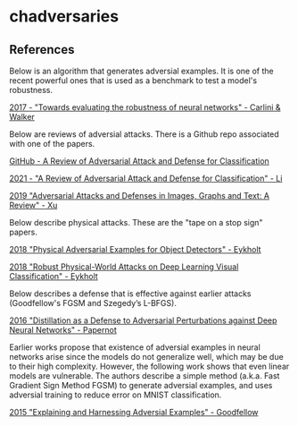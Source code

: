 # chadversaries

## References

Below is an algorithm that generates adversial examples. It is one of the recent powerful ones that is used as a benchmark to test a model's robustness.

[2017 - "Towards evaluating the robustness of neural networks" - Carlini & Walker](https://arxiv.org/pdf/1608.04644.pdf)

Below are reviews of adversial attacks. There is a Github repo associated with one of the papers.

[GitHub - A Review of Adversarial Attack and Defense for Classification](https://github.com/liyao880/revew_adv_defense)

[2021 - "A Review of Adversarial Attack and Defense for Classification" - Li](https://arxiv.org/pdf/2111.09961.pdf)

[2019 "Adversarial Attacks and Defenses in Images, Graphs and Text: A Review" - Xu](https://arxiv.org/pdf/1909.08072.pdf)

Below describe physical attacks. These are the "tape on a stop sign" papers.

[2018 "Physical Adversarial Examples for Object Detectors" - Eykholt](https://arxiv.org/pdf/1807.07769.pdf)

[2018 "Robust Physical-World Attacks on Deep Learning Visual Classification" - Eykholt](https://arxiv.org/pdf/1707.08945.pdf)

Below describes a defense that is effective against earlier attacks (Goodfellow's FGSM and Szegedy’s L-BFGS).

[2016 "Distillation as a Defense to Adversarial Perturbations against Deep Neural Networks" - Papernot](https://arxiv.org/pdf/1511.04508.pdf)

Earlier works propose that existence of adversial examples in neural networks arise since the models do not generalize well, which may be due to their high complexity. However, the following work shows that even linear models are vulnerable. The authors describe a simple method (a.k.a. Fast Gradient Sign Method FGSM) to generate adversial examples, and uses adversial training to reduce error on MNIST classification.

[2015 "Explaining and Harnessing Adversial Examples" - Goodfellow](https://arxiv.org/pdf/1412.6572.pdf)
